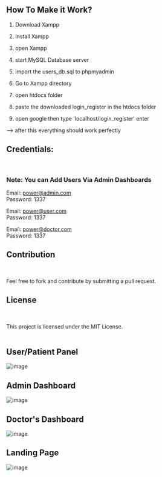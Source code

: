 
<h2>How To Make it Work?</h2>



1. Download Xampp

2. Install Xampp

3. open Xampp

4. start MySQL Database server

5. import the users_db.sql to phpmyadmin

6. Go to Xampp directory

7. open htdocs folder <br>

8. paste the downloaded login_register in the htdocs folder


9. open google then type 'localhost/login_register' enter



--> after this everything should work perfectly

<h2>Credentials: </h2><br>

<h3>Note: You can Add Users Via Admin Dashboards</h2>

Email: power@admin.com <br>
Password: 1337 <br>

Email: power@user.com <br>
Password: 1337 <br>

Email: power@doctor.com <br>
Password: 1337 <br>


<h2>Contribution</h2><br>

Feel free to fork and contribute by submitting a pull request.<br>

<h2>License</h2><br>

This project is licensed under the MIT License.<br>
<br>

<h2>User/Patient Panel</h2>

![image](https://github.com/user-attachments/assets/eea1c427-adcf-4424-bce4-d22d18b20107) <br>

<h2>Admin Dashboard</h2>

![image](https://github.com/user-attachments/assets/27890ecd-8e72-453f-b438-795332bcc9bd) <br>

<h2>Doctor's Dashboard</h2>

![image](https://github.com/user-attachments/assets/571b9214-5dcb-4619-82da-09cb710c17b9) <br>

<h2>Landing Page</h2>

![image](https://github.com/user-attachments/assets/0fb8dc53-153e-4dc5-913c-ae48d43150d0) <br>







